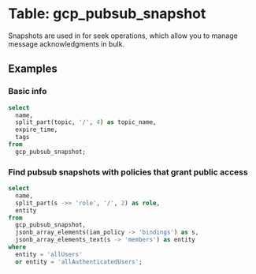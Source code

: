 # Table: gcp_pubsub_snapshot

Snapshots are used in for seek operations, which allow you to manage message acknowledgments in bulk.

## Examples

### Basic info

```sql
select
  name,
  split_part(topic, '/', 4) as topic_name,
  expire_time,
  tags
from
  gcp_pubsub_snapshot;
```


### Find pubsub snapshots with policies that grant public access

```sql
select
  name,
  split_part(s ->> 'role', '/', 2) as role,
  entity
from
  gcp_pubsub_snapshot,
  jsonb_array_elements(iam_policy -> 'bindings') as s,
  jsonb_array_elements_text(s -> 'members') as entity
where
  entity = 'allUsers'
  or entity = 'allAuthenticatedUsers';
```